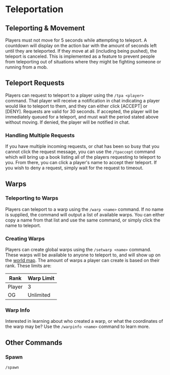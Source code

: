# Teleportation

## Teleporting & Movement
Players must not move for 5 seconds while attempting to teleport. A countdown will display on the action bar with the amount of seconds left until they are teleported. If they move at all (including being pushed), the teleport is canceled. This is implemented as a feature to prevent people from teleporting out of situations where they might be fighting someone or running from a mob. 

## Teleport Requests
Players can request to teleport to a player using the `/tpa <player>` command. That player will receive a notification in chat indicating a player would like to teleport to them, and they can either click [ACCEPT] or [DENY]. Requests are valid for 30 seconds. If accepted, the player will be immediately queued for a teleport, and must wait the period stated above without moving. If denied, the player will be notified in chat.

### Handling Multiple Requests
If you have multiple incoming requests, or chat has been so busy that you cannot click the request message, you can use the `/tpaccept` command which will bring up a book listing all of the players requesting to teleport to you. From there, you can click a player's name to accept their teleport. If you wish to deny a request, simply wait for the request to timeout. 

## Warps

### Teleporting to Warps
Players can teleport to a warp using the `/warp <name>` command. If no name is supplied, the command will output a list of available warps. You can either copy a name from that list and use the same command, or simply click the name to teleport. 

### Creating Warps
Players can create global warps using the `/setwarp <name>` command. These warps will be available to anyone to teleport to, and will show up on the [world map](https://map.lostlands.org). The amount of warps a player can create is based on their rank. These limits are:

| Rank   | Warp Limit |
|--------|------------|
| Player | 3          |
| OG     | Unlimited  |

### Warp Info
Interested in learning about who created a warp, or what the coordinates of the warp may be? Use the `/warpinfo <name>` command to learn more. 

## Other Commands
### Spawn
`/spawn`


